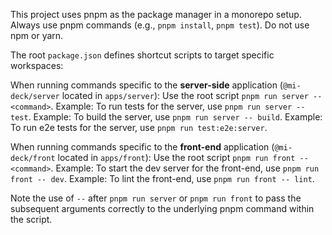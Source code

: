 
This project uses pnpm as the package manager in a monorepo setup.
Always use pnpm commands (e.g., `pnpm install`, `pnpm test`). Do not use npm or yarn.

The root `package.json` defines shortcut scripts to target specific workspaces:

When running commands specific to the **server-side** application (`@mi-deck/server` located in `apps/server`):
Use the root script `pnpm run server -- <command>`.
Example: To run tests for the server, use `pnpm run server -- test`.
Example: To build the server, use `pnpm run server -- build`.
Example: To run e2e tests for the server, use `pnpm run test:e2e:server`.

When running commands specific to the **front-end** application (`@mi-deck/front` located in `apps/front`):
Use the root script `pnpm run front -- <command>`.
Example: To start the dev server for the front-end, use `pnpm run front -- dev`.
Example: To lint the front-end, use `pnpm run front -- lint`.

Note the use of `--` after `pnpm run server` or `pnpm run front` to pass the subsequent arguments correctly to the underlying pnpm command within the script.
